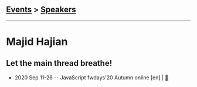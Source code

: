## [Events](../README.md) > [Speakers](../speakers.md)
---

# Majid Hajian

## Let the main thread breathe!
- 2020 Sep 11-26 -- JavaScript fwdays&#39;20 Autumn online [en] | [:notebook:](https://slides.com/mhadaily/let-the-main-thread-breathe#/2)  
